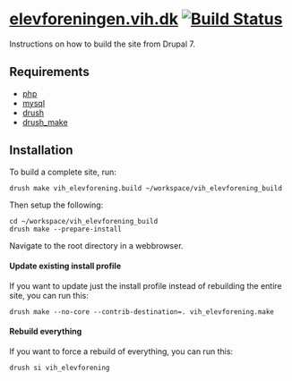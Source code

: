 [elevforeningen.vih.dk](http://elevforeningen.vih.dk) [![Build Status](https://secure.travis-ci.org/vih-elevforening/elevforeningen-deploy.png?branch=7.x-1.x)](http://travis-ci.org/vih-elevforening/elevforeningen-deploy)
==

Instructions on how to build the site from Drupal 7.

Requirements
------------

* [php](http://php.net)
* [mysql](http://mysql.com)
* [drush](http://drupal.org/project/drush) 
* [drush_make](http://drupal.org/project/drush_make)

Installation
------------

To build a complete site, run:

    drush make vih_elevforening.build ~/workspace/vih_elevforening_build
    
Then setup the following:

    cd ~/workspace/vih_elevforening_build
    drush make --prepare-install

Navigate to the root directory in a webbrowser.

#### Update existing install profile ####

If you want to update just the install profile instead of rebuilding the
entire site, you can run this:

    drush make --no-core --contrib-destination=. vih_elevforening.make

#### Rebuild everything ####

If you want to force a rebuild of everything, you can run this:

    drush si vih_elevforening
